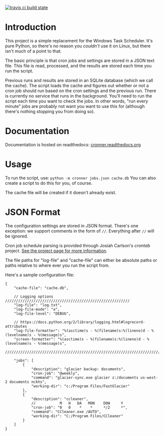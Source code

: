 [![travis ci build state](https://travis-ci.org/mtik00/cronner.svg?branch=master)](https://travis-ci.org/mtik00/cronner)

Introduction
============

This project is a simple replacement for the Windows Task Scheduler.  It's
pure Python, so there's no reason you *couldn't* use it on Linux, but there
isn't much of a point to that.

The basic principle is that cron jobs and settings are stored in a JSON text
file.  This file is read, processed, and the results are stored each time you
run the script.

Previous runs and results are stored in an SQLite database (which we call the
cache).  The script loads the cache and figures out whether or not a cron job
should run based on the cron settings and the previous run.  There is currently
no service that runs in the background.  You'll need to run the script each time
you want to check the jobs.  In other words, "run every minute" jobs are probably
not want you want to use this for (although there's nothing stopping you from
doing so).

Documentation
=============

Documentation is hosted on readthedocs: [cronner.readthedocs.org](http://cronner.readthedocs.org/en/latest/)

Usage
=====

To run the script, use: `python -m cronner jobs.json cache.db`
You can also create a script to do this for you, of course.

The cache file will be created if it doesn't already exist.

JSON Format
===========

The configuration settings are stored in JSON format.  There's one exception:
we support comments in the form of `//`.  Everything after `//` will be ignored.

Cron job schedule parsing is provided through Josiah Carlson's *crontab* project.
[See the project page for more information](https://github.com/josiahcarlson/parse-crontab).

The file paths for "log-file" and "cache-file" can either be absolute paths or
paths relative to where ever you run the script from.

Here's a sample configuration file:

    {
        "cache-file": "cache.db",

        // Logging options /////////////////////////////////////////////////////////
        "log-file": "log.txt",
        "log-file-mode": "a",
        "log-file-level": "DEBUG",

        // https://docs.python.org/2/library/logging.html#logrecord-attributes
        "log-file-formatter": "%(asctime)s - %(filename)s:%(lineno)d - %(levelname)s - %(message)s",
        "screen-formatter": "%(asctime)s - %(filename)s:%(lineno)d - %(levelname)s - %(message)s",
        ////////////////////////////////////////////////////////////////////////////

        "jobs": [
            {
                "description": "glacier backup: documents",
                "cron-job": "@weekly",
                "command": "glacier-sync.exe glacier z:/documents us-west-2 documents nckhs",
                "working-dir": "c:/Program Files/FastGlacier"
            },
            {
                "description": "ccleaner",
                //           M   H   DA   MON    DOW     Y
                "cron-job": "0   0    *    *     */2     *",
                "command": "CCleaner.exe /AUTO",
                "working-dir": "C:/Program Files/CCleaner"
            }
        ]
    }
